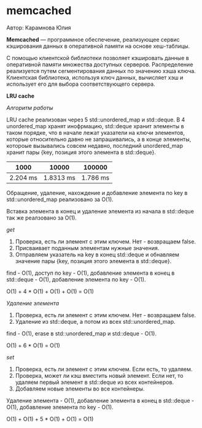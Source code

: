 # memcached

Автор: Карамнова Юлия

<b>Memcached</b> — программное обеспечение, реализующее сервис кэширования данных в оперативной памяти на основе хеш-таблицы.

С помощью клиентской библиотеки позволяет кэшировать данные в оперативной памяти множества доступных серверов. Распределение реализуется путем сегментирования данных по значению хэша ключа. Клиентская библиотека, используя ключ данных, вычисляет хэш и использует его для выбора соответствующего сервера.

<b>LRU cache</b>

<i>Алгоритм работы</i>

LRU cache реализован через 5 std::unordered_map и std::deque.
В 4 unordered_map хранят инофрмацию, std::deque хранит элементы в таком порядке, что в начале лежат указатели на ключи элементов, которые относительно давно не запрашивались, а в конце элементы, котороые вызывались совсем недавно, последний unordered_map хранит пары {key, позиция этого элемента в std::deque}.



| 1000 | 10000 | 100000 |
|:-----------:|:------------:|:------------:|
|2.204 ms | 1.8313 ms| 1.786 ms|

Обращение, удаление, нахождение и добавление элемента по key в std::unordered_map реализовано за O(1).

Вставка элемента в конец и удаление элемента из начала в std::deque так же реалзовано за O(1).

<i>get</i>

1. Проверка, есть ли элемент с этим ключем. Нет - возвращаем false.
2. Присваивает поданным элементам нужные значения.
3. Отправляем указатель на key в конец std::deque и обнавляем значение пары {key, позиция этого элемента в std::deque}.

find - O(1), 
доступ по key - O(1), 
добавление элемента в конец в std::deque - O(1), 
добавление элемента по key - O(1).

O(1) + 4 * O(1) + O(1) + O(1) = O(1)


<i>Удаление элемента</i>

1. Проверка, есть ли элемент с этим ключем. Нет - возвращаем false.
2. Удаление из std::deque, а потом из всех std::unordered_map.

find - O(1), 
erase в std::unordered_map и std::deque - O(1).

O(1) + 6 * O(1) = O(1)


<i>set</i>

1. Проверка, есть ли элемент с этим ключем. Если есть, то удаляем.
2. Проверка, может ли кэш вместить новый элемент. Если нет, то удаляем первый элемент в std::deque из всех контейнеров.
3. Добавляем новые элементы во все контейнеры.

Удаление элемента - O(1), 
добавление элемента в конец в std::deque - O(1), 
добавление элемента по key - O(1).

O(1) + O(1) + 5 * O(1) + O(1) = O(1)